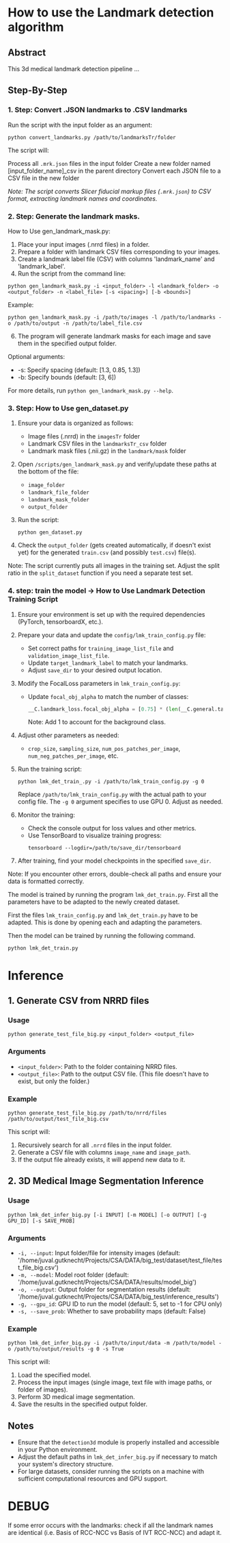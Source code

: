 # How to use the Landmark detection algorithm

## Abstract

This 3d medical landmark detection pipeline ... 

## Step-By-Step
 
### 1. Step: Convert .JSON landmarks to .CSV landmarks
Run the script with the input folder as an argument:

```
python convert_landmarks.py /path/to/landmarksTr/folder
```

The script will:

Process all `.mrk.json` files in the input folder
Create a new folder named [input_folder_name]_csv in the parent directory
Convert each JSON file to a CSV file in the new folder

*Note: The script converts Slicer fiducial markup files (`.mrk.json`) to CSV format, extracting landmark names and coordinates.*

### 2. Step: Generate the landmark masks.
How to Use gen_landmark_mask.py:

1. Place your input images (.nrrd files) in a folder.
2. Prepare a folder with landmark CSV files corresponding to your images.
3. Create a landmark label file (CSV) with columns 'landmark_name' and 'landmark_label'.
4. Run the script from the command line:
```
python gen_landmark_mask.py -i <input_folder> -l <landmark_folder> -o <output_folder> -n <label_file> [-s <spacing>] [-b <bounds>]
```
Example:
```
python gen_landmark_mask.py -i /path/to/images -l /path/to/landmarks -o /path/to/output -n /path/to/label_file.csv
```

6. The program will generate landmark masks for each image and save them in the specified output folder.

Optional arguments:
- -s: Specify spacing (default: [1.3, 0.85, 1.3])
- -b: Specify bounds (default: [3, 6])

For more details, run `python gen_landmark_mask.py --help`.

### 3. Step: How to Use gen_dataset.py

1. Ensure your data is organized as follows:
   - Image files (.nrrd) in the `imagesTr` folder
   - Landmark CSV files in the `landmarksTr_csv` folder
   - Landmark mask files (.nii.gz) in the `landmark/mask` folder

2. Open `/scripts/gen_landmark_mask.py` and verify/update these paths at the bottom of the file:
   - `image_folder`
   - `landmark_file_folder`
   - `landmark_mask_folder`
   - `output_folder`

3. Run the script:
   ```
   python gen_dataset.py
   ```

4. Check the `output_folder` (gets created automatically, if doesn't exist yet) for the generated `train.csv` (and possibly `test.csv`) file(s).

Note: The script currently puts all images in the training set. Adjust the split ratio in the `split_dataset` function if you need a separate test set.

### 4. step: train the model -> How to Use Landmark Detection Training Script

1. Ensure your environment is set up with the required dependencies (PyTorch, tensorboardX, etc.).

2. Prepare your data and update the `config/lmk_train_config.py` file:
   - Set correct paths for `training_image_list_file` and `validation_image_list_file`.
   - Update `target_landmark_label` to match your landmarks.
   - Adjust `save_dir` to your desired output location.

3. Modify the FocalLoss parameters in `lmk_train_config.py`:
   - Update `focal_obj_alpha` to match the number of classes:
     ```python
     __C.landmark_loss.focal_obj_alpha = [0.75] * (len(__C.general.target_landmark_label) + 1)
     ```
     Note: Add 1 to account for the background class.

4. Adjust other parameters as needed:
   - `crop_size`, `sampling_size`, `num_pos_patches_per_image`, `num_neg_patches_per_image`, etc.

5. Run the training script:
   ```
   python lmk_det_train_.py -i /path/to/lmk_train_config.py -g 0
   ```
   Replace `/path/to/lmk_train_config.py` with the actual path to your config file.
   The `-g 0` argument specifies to use GPU 0. Adjust as needed.

6. Monitor the training:
   - Check the console output for loss values and other metrics.
   - Use TensorBoard to visualize training progress:
     ```
     tensorboard --logdir=/path/to/save_dir/tensorboard
     ```

7. After training, find your model checkpoints in the specified `save_dir`.

Note: If you encounter other errors, double-check all paths and ensure your data is formatted correctly.

The model is trained by running the program `lmk_det_train.py`. First all the parameters have to be adapted to the newly created dataset.

First the files `lmk_train_config.py` and `lmk_det_train.py` have to be adapted. This is done by opening each and adapting the parameters.

Then the model can be trained by running the following command.

``` 
python lmk_det_train.py
```

# Inference

## 1. Generate CSV from NRRD files

### Usage

```
python generate_test_file_big.py <input_folder> <output_file>
```

### Arguments

- `<input_folder>`: Path to the folder containing NRRD files.
- `<output_file>`: Path to the output CSV file. (This file doesn't have to exist, but only the folder.)

### Example

```
python generate_test_file_big.py /path/to/nrrd/files /path/to/output/test_file_big.csv
```

This script will:
1. Recursively search for all `.nrrd` files in the input folder.
2. Generate a CSV file with columns `image_name` and `image_path`.
3. If the output file already exists, it will append new data to it.

## 2. 3D Medical Image Segmentation Inference

### Usage

```
python lmk_det_infer_big.py [-i INPUT] [-m MODEL] [-o OUTPUT] [-g GPU_ID] [-s SAVE_PROB]
```

### Arguments

- `-i, --input`: Input folder/file for intensity images (default: '/home/juval.gutknecht/Projects/CSA/DATA/big_test/dataset/test_file/test_file_big.csv')
- `-m, --model`: Model root folder (default: '/home/juval.gutknecht/Projects/CSA/DATA/results/model_big')
- `-o, --output`: Output folder for segmentation results (default: '/home/juval.gutknecht/Projects/CSA/DATA/big_test/inference_results')
- `-g, --gpu_id`: GPU ID to run the model (default: 5, set to -1 for CPU only)
- `-s, --save_prob`: Whether to save probability maps (default: False)

### Example

```
python lmk_det_infer_big.py -i /path/to/input/data -m /path/to/model -o /path/to/output/results -g 0 -s True
```

This script will:
1. Load the specified model.
2. Process the input images (single image, text file with image paths, or folder of images).
3. Perform 3D medical image segmentation.
4. Save the results in the specified output folder.

## Notes

- Ensure that the `detection3d` module is properly installed and accessible in your Python environment.
- Adjust the default paths in `lmk_det_infer_big.py` if necessary to match your system's directory structure.
- For large datasets, consider running the scripts on a machine with sufficient computational resources and GPU support.


# DEBUG

If some error occurs with the landmarks: check if all the landmark names are identical (i.e. Basis of RCC-NCC vs Basis of IVT RCC-NCC) and adapt it.
